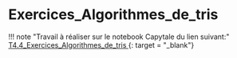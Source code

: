# Exercices_Algorithmes_de_tris 

!!! note "Travail à réaliser sur le notebook Capytale du lien suivant:"
	[T4.4_Exercices_Algorithmes_de_tris ](https://capytale2.ac-paris.fr/web/c/06c5-1345624){: target = "_blank"} 

